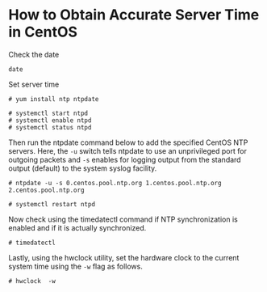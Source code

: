 # How to Obtain Accurate Server Time in CentOS

Check the date

```
date
```

Set server time

```
# yum install ntp ntpdate

# systemctl start ntpd
# systemctl enable ntpd
# systemctl status ntpd
```

Then run the ntpdate command below to add the specified CentOS NTP servers. Here, the `-u` switch tells ntpdate to use an unprivileged port for outgoing packets and `-s` enables for logging output from the standard output (default) to the system syslog facility.

```
# ntpdate -u -s 0.centos.pool.ntp.org 1.centos.pool.ntp.org 2.centos.pool.ntp.org

# systemctl restart ntpd
```

Now check using the timedatectl command if NTP synchronization is enabled and if it is actually synchronized.

```
# timedatectl
```

Lastly, using the hwclock utility, set the hardware clock to the current system time using the `-w` flag as follows.

```
# hwclock  -w
```

